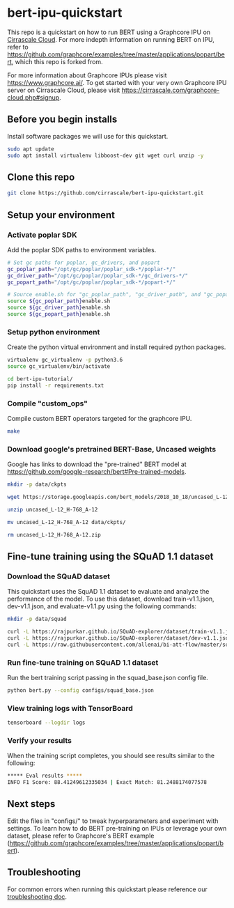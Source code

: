 # bert-ipu-quickstart
This repo is a quickstart on how to run BERT using a Graphcore IPU on [Cirrascale Cloud](https://www.cirrascale.com).
For more indepth information on running BERT on IPU, refer to https://github.com/graphcore/examples/tree/master/applications/popart/bert, which this repo is forked from.

For more information about Graphcore IPUs please visit https://www.graphcore.ai/.
To get started with your very own Graphcore IPU server on Cirrascale Cloud, please visit https://cirrascale.com/graphcore-cloud.php#signup.


## Before you begin installs
Install software packages we will use for this quickstart.
```bash
sudo apt update
sudo apt install virtualenv libboost-dev git wget curl unzip -y
```


## Clone this repo
```bash
git clone https://github.com/cirrascale/bert-ipu-quickstart.git
```


## Setup your environment

### Activate poplar SDK
Add the poplar SDK paths to environment variables.
```bash
# Set gc paths for poplar, gc_drivers, and popart
gc_poplar_path="/opt/gc/poplar/poplar_sdk-*/poplar-*/"
gc_driver_path="/opt/gc/poplar/poplar_sdk-*/gc_drivers-*/"
gc_popart_path="/opt/gc/poplar/poplar_sdk-*/popart-*/"

# Source enable.sh for "gc_poplar_path", "gc_driver_path", and "gc_popart_path"
source ${gc_poplar_path}enable.sh
source ${gc_driver_path}enable.sh
source ${gc_popart_path}enable.sh
```

### Setup python environment
Create the python virtual environment and install required python packages.
```bash
virtualenv gc_virtualenv -p python3.6
source gc_virtualenv/bin/activate

cd bert-ipu-tutorial/
pip install -r requirements.txt
```

### Compile "custom_ops"
Compile custom BERT operators targeted for the graphcore IPU.
```bash
make
```

### Download google's pretrained BERT-Base, Uncased weights
Google has links to download the "pre-trained" BERT model at https://github.com/google-research/bert#Pre-trained-models.
```bash
mkdir -p data/ckpts

wget https://storage.googleapis.com/bert_models/2018_10_18/uncased_L-12_H-768_A-12.zip

unzip uncased_L-12_H-768_A-12

mv uncased_L-12_H-768_A-12 data/ckpts/

rm uncased_L-12_H-768_A-12.zip
```


## Fine-tune training using the SQuAD 1.1 dataset

### Download the SQuAD dataset
This quickstart uses the SquAD 1.1 dataset to evaluate and analyze the performance of the model. To use this dataset, download train-v1.1.json, dev-v1.1.json, and evaluate-v1.1.py using the following commands:
```bash
mkdir -p data/squad

curl -L https://rajpurkar.github.io/SQuAD-explorer/dataset/train-v1.1.json -o data/squad/train-v1.1.json
curl -L https://rajpurkar.github.io/SQuAD-explorer/dataset/dev-v1.1.json -o data/squad/dev-v1.1.json
curl -L https://raw.githubusercontent.com/allenai/bi-att-flow/master/squad/evaluate-v1.1.py -o data/squad/evaluate-v1.1.py
```

### Run fine-tune training on SQuAD 1.1 dataset
Run the bert training script passing in the squad_base.json config file.
```bash
python bert.py --config configs/squad_base.json
```

### View training logs with TensorBoard
```bash
tensorboard --logdir logs
```

### Verify your results
When the training script completes, you should see results similar to the following:
```bash
***** Eval results *****
INFO F1 Score: 88.41249612335034 | Exact Match: 81.2488174077578
```


## Next steps
Edit the files in "configs/" to tweak hyperparameters and experiment with settings.
To learn how to do BERT pre-training on IPUs or leverage your own dataset, please refer to Graphcore's BERT example (https://github.com/graphcore/examples/tree/master/applications/popart/bert).


## Troubleshooting
For common errors when running this quickstart please reference our [troubleshooting doc](troubleshooting.md).
